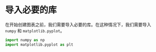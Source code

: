 # 导入必要的库

在开始创建图表之前，我们需要导入必要的库。在这种情况下，我们需要导入 `numpy` 和 `matplotlib.pyplot`。

```python
import numpy as np
import matplotlib.pyplot as plt
```
